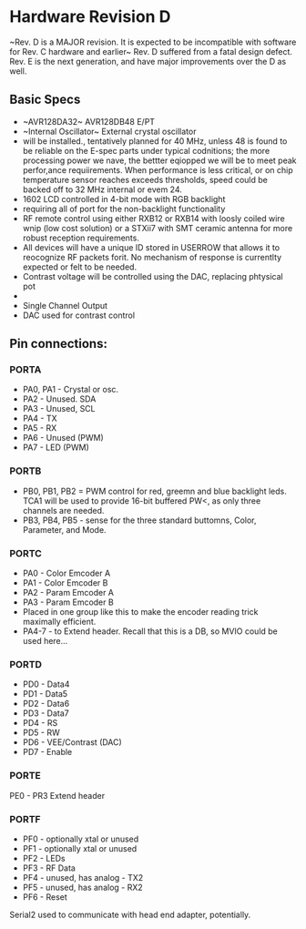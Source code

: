 # Hardware Revision D
~Rev. D is a MAJOR revision. It is expected to be incompatible with software for Rev. C hardware and earlier~
Rev. D suffered from a fatal design defect. Rev. E is the next generation, and have major improvements over the D as well. 

## Basic Specs
* ~AVR128DA32~ AVR128DB48 E/PT
* ~Internal Oscillator~ External crystal oscillator
* will be installed., tentatively planned for 40 MHz, unless 48 is found to be reliable on the E-spec parts under typical codnitions; the more processing power we nave, the bettter eqiopped we will be to meet peak perfor,ance requiirements. When performance is less critical, or on chip temperature sensor reaches exceeds thresholds, speed could be backed off to 32 MHz internal or evem 24. 
* 1602 LCD controlled in 4-bit mode with RGB backlight
 * requiring all of port for the non-backlight functionality
* RF remote control using either RXB12 or RXB14 with loosly coiled wire wnip (low cost solution) or a STXii7 with SMT ceramic antenna for more robust reception requirements. 
 * All devices will have a unique ID stored in USERROW that allows it to reocognize RF packets forit. No mechanism of response is currentlty expected or felt to be needed. 
* Contrast voltage will be controlled using the DAC, replacing phtysical pot
* 
* Single Channel Output
* DAC used for contrast control

## Pin connections: 

### PORTA
* PA0, PA1 - Crystal or osc. 
* PA2 - Unused. SDA
* PA3 - Unused, SCL
* PA4 - TX
* PA5 - RX
* PA6 - Unused (PWM)
* PA7 - LED (PWM)

### PORTB 
* PB0, PB1, PB2 = PWM control for red, greemn and blue backlight leds. TCA1 will be used to provide 16-bit buffered PW<, as only three channels are needed. 
* PB3, PB4, PB5 - sense for the three standard buttomns, Color, Parameter, and Mode.

### PORTC
* PA0 - Color Emcoder A
* PA1 - Color Emcoder B
* PA2 - Param Emcoder A
* PA3 - Param Emcoder B
 * Placed in one group like this to make the encoder reading trick maximally efficient.
* PA4-7 - to Extend header. Recall that this is a DB, so MVIO could be used here... 

### PORTD
* PD0 - Data4
* PD1 - Data5
* PD2 - Data6
* PD3 - Data7
* PD4 - RS
* PD5 - RW
* PD6 - VEE/Contrast (DAC)
* PD7 - Enable

### PORTE
PE0 - PR3 Extend header

### PORTF
* PF0 - optionally xtal or unused
* PF1 - optionally xtal or unused
* PF2 - LEDs
* PF3 - RF Data
* PF4 - unused, has analog - TX2
* PF5 - unused, has analog - RX2
* PF6 - Reset

Serial2 used to communicate with head end adapter, potentially.
